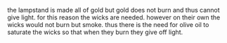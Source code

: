 the lampstand is made all of gold but gold does not burn and thus cannot give
light. for this reason the wicks are needed. however on their own the wicks would
not burn but smoke. thus there is the need for olive oil to saturate the wicks
so that when they burn they give off light.
